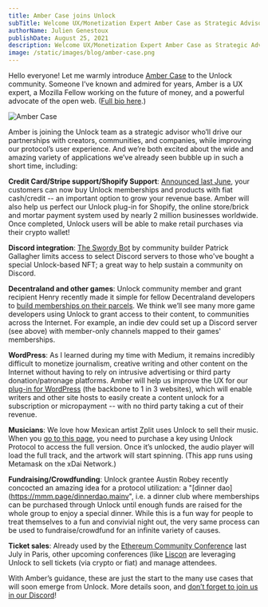 ```yaml
---
title: Amber Case joins Unlock
subTitle: Welcome UX/Monetization Expert Amber Case as Strategic Advisor to Unlock! Here’s the Kind of Applications & Partnerships She'll Help Build With Our Community
authorName: Julien Genestoux
publishDate: August 25, 2021
description: Welcome UX/Monetization Expert Amber Case as Strategic Advisor to Unlock! Here’s the Kind of Applications & Partnerships She'll Help Build With Our Community
image: /static/images/blog/amber-case.png
---
```


Hello everyone! Let me warmly introduce [Amber Case](https://twitter.com/caseorganic) to the Unlock community. Someone I’ve known and admired for years, Amber is a UX expert, a Mozilla Fellow working on the future of money, and a powerful advocate of the open web. ([Full bio here](https://www.caseorganic.com/about).)

![Amber Case](/static/images/blog/amber-case.png)

Amber is joining the Unlock team as a strategic advisor who’ll drive our partnerships with creators, communities, and companies, while improving our protocol’s user experience. And we’re both excited about the wide and amazing variety of applications we’ve already seen bubble up in such a short time, including:

**Credit Card/Stripe support/Shopify Support**: [Announced last June](https://unlock-protocol.com/blog/credit-card-nft), your customers can now buy Unlock memberships and products with fiat cash/credit -- an important option to grow your revenue base. Amber will also help us perfect our Unlock plug-in for Shopify, the online store/brick and mortar payment system used by nearly 2 million businesses worldwide. Once completed, Unlock users will be able to make retail purchases via their crypto wallet!

**Discord integration**: [The Swordy Bot](https://unlock-protocol.com/blog/swordy-bot-intro) by community builder Patrick Gallagher limits access to select Discord servers to those who've bought a special Unlock-based NFT; a great way to help sustain a community on Discord.

**Decentraland and other games**: Unlock community member and grant recipient Henry recently made it simple for fellow Decentraland developers to [build memberships on their parcels](https://unlock-protocol.com/blog/decentraland). We think we’ll see many more game developers using Unlock to grant access to their content, to communities across the Internet. For example, an indie dev could set up a Discord server (see above) with member-only channels mapped to their games' memberships.

**WordPress**: As I learned during my time with Medium, it remains incredibly difficult to monetize journalism, creative writing and other content on the Internet without having to rely on intrusive advertising or third party donation/patronage platforms. Amber will help us improve the UX for our [plug-in for WordPress](https://wordpress-demo.unlock-protocol.com/) (the backbone to 1 in 3 websites), which will enable writers and other site hosts to easily create a content unlock for a subscription or micropayment -- with no third party taking a cut of their revenue.

**Musicians**: We love how Mexican artist Zplit uses Unlock to sell their music. When you [go to this page](https://zplit.online/xdai/), you need to purchase a key using Unlock Protocol to access the full version. Once it’s unlocked, the audio player will load the full track, and the artwork will start spinning. (This app runs using Metamask on the xDai Network.)

**Fundraising/Crowdfunding**: Unlock grantee Austin Robey recently concocted an amazing idea for a protocol utilization: a "[dinner dao](https://mmm.page/dinnerdao.mainv", i.e. a dinner club where memberships can be purchased through Unlock until enough funds are raised for the whole group to enjoy a special dinner. While this is a fun way for people to treat themselves to a fun and convivial night out, the very same process can be used to fundraise/crowdfund for an infinite variety of causes.

**Ticket sales**: Already used by the [Ethereum Community Conference](https://unlock-protocol.com/blog/ethcc-tickets) last July in Paris, other upcoming conferences (like [Liscon](https://liscon.org/!) are leveraging Unlock to sell tickets (via crypto or fiat) and manage attendees.

With Amber’s guidance, these are just the start to the many use cases that will soon emerge from Unlock. More details soon, and [don’t forget to join us in our Discord](https://discord.gg/Ha9fGnKgUV)!


